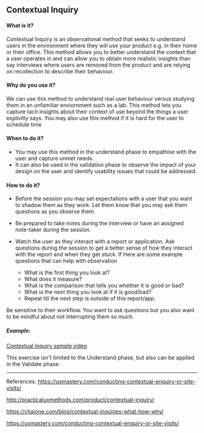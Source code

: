 
## Contextual Inquiry

#### What is it?
Contextual Inquiry is an observational method that seeks to understand users in the environment where they will use your product e.g. in their home or their office. This method allows you to better understand the context that a user operates in and can allow you to obtain more realistic insights than say interviews where users are removed from the product and are relying on recollection to describe their behaviour.

#### Why do you use it?
We can use this method to understand real user behaviour versus studying them in an unfamiliar enviornment such as a lab. This method lets you capture tacit insights about their context of use beyond the things a user explivitly says. You may also use this method if it is hard for the user to schedule time 

#### When to do it?
* You may use this method in the understand phase to empathise with the user and capture unmet needs.
* It can also be used in the validation phase to observe the impact of your design on the user and identify usability issues that could be addressed.

#### How to do it?

* Before the session you may set expectations with a user that you want to shadow them as they work. Let them know that you may ask them questions as you observe them.

* Be prepared to take notes during the interview or have an assigned note-taker during the session.

* Watch the user as they interact with a report or application. Ask questions during the session to get a better sense of how they interact with the report and when they get stuck. If Here are some example questions that can help with observation

   * What is the first thing you look at?
   * What does it measure?
   * What is the comparison that tells you whether it is good or bad?
   * What is the next thing you look at if it is good/bad?
   * Repeat till the next step is outside of this report/app.

Be sensitive to their workflow. You want to ask questions but you also want to be mindful about not interrupting them so much.

##### Example:
[Contextual Inquiry sample video](https://youtu.be/xnBJE2hnAeo)


This exercise isn't limited to the Understand phase, but also can be applied in the Validate phase.


---

References:
https://uxmastery.com/conducting-contextual-enquiry-or-site-visits/

http://practicaluxmethods.com/product/contextual-inquiry/

https://chaione.com/blog/contextual-inquiries-what-how-why/

https://uxmastery.com/conducting-contextual-enquiry-or-site-visits/
